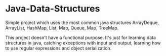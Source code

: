 # Java-Data-Structures

Simple project which uses the most common java structures ArrayDeque, ArrayList, HashMap, List, Map, Queue, Map, TreeMap. 

This project doesn't have a functional purpose. It's just for learning data structures in java, catching exceptions with input and output, learning how to use regular expressions and object serialization.
